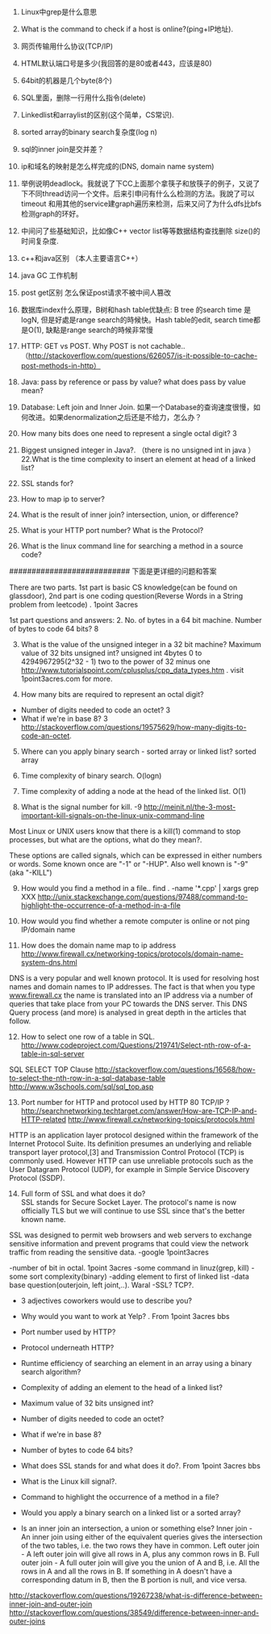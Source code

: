 1. Linux中grep是什么意思
2. What is the command to check if a host is online?(ping+IP地址). 
3. 网页传输用什么协议(TCP/IP)
4. HTML默认端口号是多少(我回答的是80或者443，应该是80)
5. 64bit的机器是几个byte(8个)
6. SQL里面，删除一行用什么指令(delete)
7. Linkedlist和arraylist的区别(这个简单，CS常识). 
8. sorted array的binary search复杂度(log n)
9. sql的inner join是交并差？
10. ip和域名的映射是怎么样完成的(DNS, domain name system)
11. 举例说明deadlock。我就说了下CC上面那个拿筷子和放筷子的例子，又说了下不同thread访问一个文件。后来引申问有什么么检测的方法。我說了可以 timeout 和用其他的service建graph遍历来检测，后来又问了为什么dfs比bfs检测graph的环好。

12. 中间问了些基础知识，比如像C++ vector list等等数据结构查找删除 size()的时间复杂度.
13. c++和java区别 （本人主要语言C++）
14. java GC 工作机制
15. post get区别 怎么保证post请求不被中间人篡改
16. 数据库index什么原理，B树和hash table优缺点: B tree 的search time 是logN, 但是好處是range search的時候快。Hash table的edit, search time都是O(1), 缺點是range search的時候非常慢
17. HTTP: GET vs POST. Why POST is not cachable..（http://stackoverflow.com/questions/626057/is-it-possible-to-cache-post-methods-in-http）
18. Java: pass by reference or pass by value? what does pass by value mean?
19. Database: Left join and Inner Join.
如果一个Database的查询速度很慢，如何改进。如果denormalization之后还是不给力，怎么办？
20. How many bits does one need to represent a single octal digit? 3
21. Biggest unsigned integer in Java?. （there is no unsigned int in java ）
22.What is the time complexity to insert an element at head of a linked list?
23. SSL stands for?
24. How to map ip to server?
25. What is the result of inner join? intersection, union, or difference?
26. What is your HTTP port number? What is the Protocol?
27. What is the linux command line for searching a method in a source code?


########################### 下面是更详细的问题和答案

There are two parts.
1st part is basic CS knowledge(can be found on glassdoor), 2nd part is one 
coding question(Reverse Words in a String problem from leetcode)
. 1point 3acres 

1st part questions and answers:
2. No. of bytes in a 64 bit machine.
Number of bytes to code 64 bits?
8


3. What is the value of the unsigned integer in a 32 bit machine? Maximum value of 32 bits unsigned int?
unsigned int        4bytes        0 to 4294967295(2^32 - 1)
two to the power of 32 minus one
http://www.tutorialspoint.com/cplusplus/cpp_data_types.htm
. visit 1point3acres.com for more.

4. How many bits are required to represent an octal digit?
- Number of digits needed to code an octet? 3
- What if we're in base 8? 3
http://stackoverflow.com/questions/19575629/how-many-digits-to-code-an-octet.


5. Where can you apply binary search - sorted array or linked list?
sorted array


6. Time complexity of binary search.
O(logn)

7. Time complexity of adding a node at the head of the linked list.
O(1)

8. What is the signal number for kill. -9
http://meinit.nl/the-3-most-important-kill-signals-on-the-linux-unix-command-line


Most Linux or UNIX users know that there is a kill(1) command to stop processes, but what are the options, what do they mean?. 


These options are called signals, which can be expressed in either numbers or words. Some known once are "-1" or "-HUP". Also well known is "-9" (aka "-KILL")

9. How would you find a method in a file.. 
find . -name '*.cpp' | xargs grep XXX
http://unix.stackexchange.com/questions/97488/command-to-highlight-the-occurrence-of-a-method-in-a-file


10. How would you find whether a remote computer is online or not
ping IP/domain name


11. How does the domain name map to ip address
http://www.firewall.cx/networking-topics/protocols/domain-name-system-dns.html

DNS is a very popular and well known protocol. It is used for resolving host names and domain names to IP addresses. The fact is that when you type www.firewall.cx the name is translated into an IP address via a number of queries that take place from your PC towards the DNS server. This DNS Query process (and more) is analysed in great depth in the articles that follow.


12. How to select one row of a table in SQL.
http://www.codeproject.com/Questions/219741/Select-nth-row-of-a-table-in-sql-server




SQL SELECT TOP Clause
http://stackoverflow.com/questions/16568/how-to-select-the-nth-row-in-a-sql-database-table
http://www.w3schools.com/sql/sql_top.asp


13. Port number for HTTP and protocol used by HTTP
80 TCP/IP ?
http://searchnetworking.techtarget.com/answer/How-are-TCP-IP-and-HTTP-related
http://www.firewall.cx/networking-topics/protocols.html

HTTP is an application layer protocol designed within the framework of the Internet Protocol Suite. Its definition presumes an underlying and reliable transport layer protocol,[3] and Transmission Control Protocol (TCP) is commonly used. However HTTP can use unreliable protocols such as the User Datagram Protocol (UDP), for example in Simple Service Discovery Protocol (SSDP).


14. Full form of SSL and what does it do?   
SSL stands for Secure Socket Layer. The protocol's name is now officially TLS but we will continue to use SSL since that's the better known name.

SSL was designed to permit web browsers and web servers to exchange sensitive information and prevent programs that could view the network traffic from reading the sensitive data.
-google 1point3acres



-number of bit in octal. 1point 3acres 
-some command in linuz(grep, kill)
-some sort complexity(binary)
-adding element to first of linked list
-data base question(outerjoin, left joint,..). Waral 
-SSL? TCP?. 


- 3 adjectives coworkers would use to describe you?
- Why would you want to work at Yelp?
. From 1point 3acres bbs

- Port number used by HTTP?
- Protocol underneath HTTP?
- Runtime efficiency of searching an element in an array using a binary search algorithm?
- Complexity of adding an element to the head of a linked list?
- Maximum value of 32 bits unsigned int?
- Number of digits needed to code an octet?
- What if we're in base 8?
- Number of bytes to code 64 bits?
- What does SSL stands for and what does it do?. From 1point 3acres bbs
- What is the Linux kill signal?. 
- Command to highlight the occurrence of a method in a file?
- Would you apply a binary search on a linked list or a sorted array?


- Is an inner join an intersection, a union or something else?
Inner join - An inner join using either of the equivalent queries gives the intersection of the two tables, i.e. the two rows they have in common.
Left outer join - A left outer join will give all rows in A, plus any common rows in B.
Full outer join - A full outer join will give you the union of A and B, i.e. All the rows in A and all the rows in B. If something in A doesn't have a corresponding datum in B, then the B portion is null, and vice versa. 

http://stackoverflow.com/questions/19267238/what-is-difference-between-inner-join-and-outer-join
http://stackoverflow.com/questions/38549/difference-between-inner-and-outer-joins
